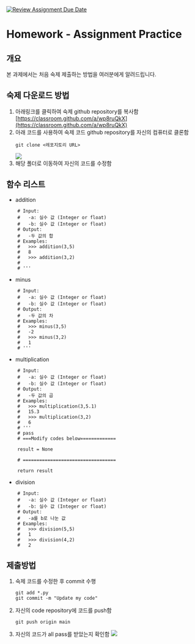 [![Review Assignment Due Date](https://classroom.github.com/assets/deadline-readme-button-24ddc0f5d75046c5622901739e7c5dd533143b0c8e959d652212380cedb1ea36.svg)](https://classroom.github.com/a/wp8ruQkX)
# Homework - Assignment Practice
 
## 개요

본 과제에서는 처음 숙제 제출하는 방법을 여러분에게 알려드립니다.
## 숙제 다운로드 방법

1. 아래링크를 클릭하여 숙제 github repository를 복사함
   [https://classroom.github.com/a/wp8ruQkX](https://classroom.github.com/a/wp8ruQkX)
2. 아래 코드를 사용하여 숙제 코드 github repository를 자신의 컴퓨터로 클론함
    ```
    git clone <레포지토리 URL>
    ```
    ![](img/code_repository_example.png)
3. 해당 폴더로 이동하여 자신의 코드를 수정함

## 함수 리스트

- addition
```
    # Input:
    #   -a: 실수 값 (Integer or float)
    #   -b: 실수 값 (Integer or float)
    # Output:
    #   -두 값의 합
    # Examples:
    #   >>> addition(3,5)
    #   8
    #   >>> addition(3,2)
    #   
    # '''
```

- minus
```
    # Input:
    #   -a: 실수 값 (Integer or float)
    #   -b: 실수 값 (Integer or float)
    # Output:
    #   -두 값의 차
    # Examples:
    #   >>> minus(3,5)
    #   -2
    #   >>> minus(3,2)
    #   1
    # '''
```

- multiplication
```
    # Input:
    #   -a: 실수 값 (Integer or float)
    #   -b: 실수 값 (Integer or float)
    # Output:
    #   -두 값의 곱
    # Examples:
    #   >>> multiplication(3,5.1)
    #   15.3
    #   >>> multiplication(3,2)
    #   6
    # '''
    # pass
    # ===Modify codes below=============

    result = None

    # ==================================

    return result
```

- division

```
    # Input:
    #   -a: 실수 값 (Integer or float)
    #   -b: 실수 값 (Integer or float)
    # Output:
    #   -a를 b로 나눈 값
    # Examples:
    #   >>> division(5,5)
    #   1
    #   >>> division(4,2)
    #   2
````

## 제출방법
1. 숙제 코드를 수정한 후 commit 수행
   ```
   git add *.py
   git commit -m "Update my code"
   ```
2. 자신의 code repository에 코드를 push함
    ```
    git push origin main
    ```
3. 자신의 코드가 all pass를 받았는지 확인함
    ![](img/submit_example.png)